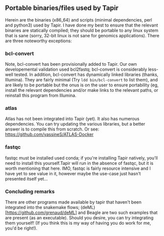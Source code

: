 ## Portable binaries/files used by Tapir

Herein are the binaries (x86_64) and scripts (minimal dependencies, perl and python3) used by Tapir.
I have done my best to ensure that the relevant binaries are statically compiled; they should be portable to any linux system that is sane
(sorry, 32-bit linux is not sane for genomics applications). There are three noteworthy exceptions:

### bcl-convert
Note, bcl-convert has been provisionally added to Tapir. Our own developemental validation used bcl2fastq; bcl-convert is considerably less-well tested. 
In addition, bcl-convert has dynamically linked libraries (thanks, Illumina). They are fairly minimal (Try `ldd bin/bcl-convert` to list them), and are likely to be portable
but the onus is on the user to ensure portability (eg, install the relevant dependencies and/or make links to the relevant paths, or reinstall
this program from Illumina.

### atlas
Atlas has not been integrated into Tapir (yet). It also has numerous dependencies. You can try updating the various libraries, but a better answer is to compile this from scratch. Or see:
https://github.com/yassineS/ATLAS-Docker

### fastqc
fastqc must be installed used conda; if you're installing Tapir natively, you'll need to install this yourself.Tapir will run in the absence of fastqc, but it is worth mentioning that here. IMO, fastqc is fairly resource intensive
and I have yet to see value in it, however maybe the use-case just hasn't presented itself yet...

### Concluding remarks
There are other programs made available by tapir that haven't been integrated into the snakemake flows; (deML)[https://github.com/grenaud/deML] and Beagle are two such examples that are present (as an executable). Should you desire, you can try integrating them yourself! (If you think this is my way of having you do work for me, you'd be right!). 

